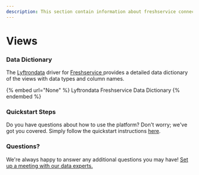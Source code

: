 ```yaml
---
description: This section contain information about freshservice connector views information
---
```


# Views

### Data Dictionary

The [Lyftrondata](https://www.lyftrondata.com/) driver for [Freshservice](https://www.lyftrondata.com/integration/business-analytics/freshservice//)[ ](https://www.lyftrondata.com/integration/freshservice/)provides a detailed data dictionary of the views with data types and column names.

{% embed url="None" %}
Lyftrondata Freshservice Data Dictionary
{% endembed %}

### Quickstart Steps

Do you have questions about how to use the platform? Don't worry; we've got you covered. Simply follow the quickstart instructions [here](../README.md).

### Questions? <a href="#questions" id="questions"></a>

We're always happy to answer any additional questions you may have! [Set up a meeting with our data experts.](https://www.lyftrondata.com/book-a-meeting/)


